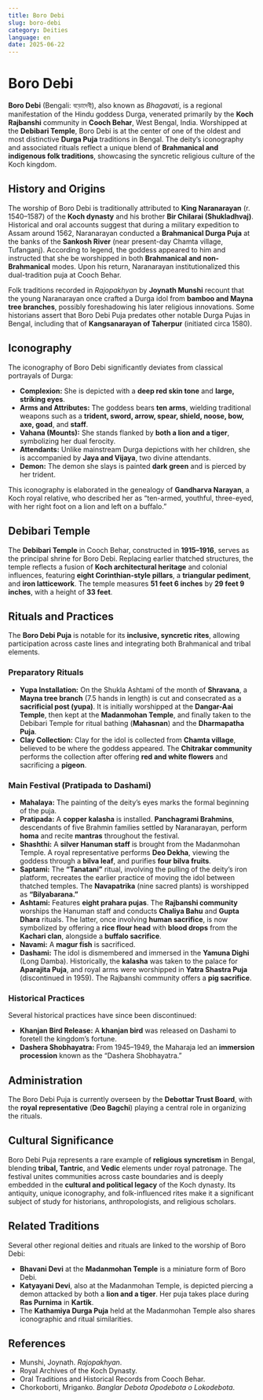 ```yaml
---
title: Boro Debi
slug: boro-debi
category: Deities
language: en
date: 2025-06-22
---
```


# **Boro Debi**

**Boro Debi** (Bengali: বড়োদেবী), also known as *Bhagavati*, is a regional manifestation of the Hindu goddess Durga, venerated primarily by the **Koch Rajbanshi** community in **Cooch Behar**, West Bengal, India. Worshipped at the **Debibari Temple**, Boro Debi is at the center of one of the oldest and most distinctive **Durga Puja** traditions in Bengal. The deity’s iconography and associated rituals reflect a unique blend of **Brahmanical and indigenous folk traditions**, showcasing the syncretic religious culture of the Koch kingdom.

## History and Origins

The worship of Boro Debi is traditionally attributed to **King Naranarayan** (r. 1540–1587) of the **Koch dynasty** and his brother **Bir Chilarai (Shukladhvaj)**. Historical and oral accounts suggest that during a military expedition to Assam around 1562, Naranarayan conducted a **Brahmanical Durga Puja** at the banks of the **Sankosh River** (near present-day Chamta village, Tufanganj). According to legend, the goddess appeared to him and instructed that she be worshipped in both **Brahmanical and non-Brahmanical** modes. Upon his return, Naranarayan institutionalized this dual-tradition puja at Cooch Behar.

Folk traditions recorded in *Rajopakhyan* by **Joynath Munshi** recount that the young Naranarayan once crafted a Durga idol from **bamboo and Mayna tree branches**, possibly foreshadowing his later religious innovations. Some historians assert that Boro Debi Puja predates other notable Durga Pujas in Bengal, including that of **Kangsanarayan of Taherpur** (initiated circa 1580).

## Iconography

The iconography of Boro Debi significantly deviates from classical portrayals of Durga:

* **Complexion:** She is depicted with a **deep red skin tone** and **large, striking eyes**.
* **Arms and Attributes:** The goddess bears **ten arms**, wielding traditional weapons such as a **trident, sword, arrow, spear, shield, noose, bow, axe, goad**, and **staff**.
* **Vahana (Mounts):** She stands flanked by **both a lion and a tiger**, symbolizing her dual ferocity.
* **Attendants:** Unlike mainstream Durga depictions with her children, she is accompanied by **Jaya and Vijaya**, two divine attendants.
* **Demon:** The demon she slays is painted **dark green** and is pierced by her trident.

This iconography is elaborated in the genealogy of **Gandharva Narayan**, a Koch royal relative, who described her as “ten-armed, youthful, three-eyed, with her right foot on a lion and left on a buffalo.”

## Debibari Temple

The **Debibari Temple** in Cooch Behar, constructed in **1915–1916**, serves as the principal shrine for Boro Debi. Replacing earlier thatched structures, the temple reflects a fusion of **Koch architectural heritage** and colonial influences, featuring **eight Corinthian-style pillars**, a **triangular pediment**, and **iron latticework**. The temple measures **51 feet 6 inches** by **29 feet 9 inches**, with a height of **33 feet**.

## Rituals and Practices

The **Boro Debi Puja** is notable for its **inclusive, syncretic rites**, allowing participation across caste lines and integrating both Brahmanical and tribal elements.

### Preparatory Rituals

* **Yupa Installation:** On the Shukla Ashtami of the month of **Shravana**, a **Mayna tree branch** (7.5 hands in length) is cut and consecrated as a **sacrificial post (yupa)**. It is initially worshipped at the **Dangar-Aai Temple**, then kept at the **Madanmohan Temple**, and finally taken to the Debibari Temple for ritual bathing (**Mahasnan**) and the **Dharmapatha Puja**.
* **Clay Collection:** Clay for the idol is collected from **Chamta village**, believed to be where the goddess appeared. The **Chitrakar community** performs the collection after offering **red and white flowers** and sacrificing a **pigeon**.

### Main Festival (Pratipada to Dashami)

* **Mahalaya:** The painting of the deity’s eyes marks the formal beginning of the puja.
* **Pratipada:** A **copper kalasha** is installed. **Panchagrami Brahmins**, descendants of five Brahmin families settled by Naranarayan, perform **homa** and recite **mantras** throughout the festival.
* **Shashthi:** A **silver Hanuman staff** is brought from the Madanmohan Temple. A royal representative performs **Deo Dekha**, viewing the goddess through a **bilva leaf**, and purifies **four bilva fruits**.
* **Saptami:** The **“Tanatani”** ritual, involving the pulling of the deity’s iron platform, recreates the earlier practice of moving the idol between thatched temples. The **Navapatrika** (nine sacred plants) is worshipped as **“Bilyabarana.”**
* **Ashtami:** Features **eight prahara pujas**. The **Rajbanshi community** worships the Hanuman staff and conducts **Chaliya Bahu** and **Gupta Dhara** rituals. The latter, once involving **human sacrifice**, is now symbolized by offering a **rice flour head** with **blood drops** from the **Kachari clan**, alongside a **buffalo sacrifice**.
* **Navami:** A **magur fish** is sacrificed.
* **Dashami:** The idol is dismembered and immersed in the **Yamuna Dighi** (Long Damba). Historically, the **kalasha** was taken to the palace for **Aparajita Puja**, and royal arms were worshipped in **Yatra Shastra Puja** (discontinued in 1959). The Rajbanshi community offers a **pig sacrifice**.

### Historical Practices

Several historical practices have since been discontinued:

* **Khanjan Bird Release:** A **khanjan bird** was released on Dashami to foretell the kingdom’s fortune.
* **Dashera Shobhayatra:** From 1945–1949, the Maharaja led an **immersion procession** known as the “Dashera Shobhayatra.”

## Administration

The Boro Debi Puja is currently overseen by the **Debottar Trust Board**, with the **royal representative** (**Deo Bagchi**) playing a central role in organizing the rituals.

## Cultural Significance

Boro Debi Puja represents a rare example of **religious syncretism** in Bengal, blending **tribal, Tantric**, and **Vedic** elements under royal patronage. The festival unites communities across caste boundaries and is deeply embedded in the **cultural and political legacy** of the Koch dynasty. Its antiquity, unique iconography, and folk-influenced rites make it a significant subject of study for historians, anthropologists, and religious scholars.

## Related Traditions

Several other regional deities and rituals are linked to the worship of Boro Debi:

* **Bhavani Devi** at the **Madanmohan Temple** is a miniature form of Boro Debi.
* **Katyayani Devi**, also at the Madanmohan Temple, is depicted piercing a demon attacked by both a **lion and a tiger**. Her puja takes place during **Ras Purnima** in **Kartik**.
* The **Kathamiya Durga Puja** held at the Madanmohan Temple also shares iconographic and ritual similarities.

## References

* Munshi, Joynath. *Rajopakhyan*.
* Royal Archives of the Koch Dynasty.
* Oral Traditions and Historical Records from Cooch Behar.
* Chorkoborti, Mriganko. *Banglar Debota Opodebota o Lokodebota*.


